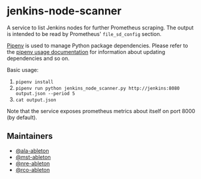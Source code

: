# jenkins-node-scanner

A service to list Jenkins nodes for further Prometheus scraping. The output is intended to
be read by Prometheus' `file_sd_config` section.

[Pipenv](https://docs.pipenv.org) is used to manage Python package dependencies. Please
refer to the [pipenv usage documentation](https://docs.pipenv.org/basics) for information
about updating dependencies and so on.

Basic usage:

1. `pipenv install`
1. `pipenv run python jenkins_node_scanner.py http://jenkins:8080 output.json --period 5`
1. `cat output.json`

Note that the service exposes prometheus metrics about itself on port 8000 (by default).

## Maintainers

* [@ala-ableton](https://github.com/ala-ableton)
* [@mst-ableton](https://github.com/mst-ableton)
* [@nre-ableton](https://github.com/nre-ableton)
* [@rco-ableton](https://github.com/rco-ableton)
